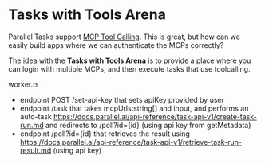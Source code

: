 # Tasks with Tools Arena

Parallel Tasks support [MCP Tool Calling](https://docs.parallel.ai/features/mcp-tool-call). This is great, but how can we easily build apps where we can authenticate the MCPs correctly?

The idea with the **Tasks with Tools Arena** is to provide a place where you can login with multiple MCPs, and then execute tasks that use toolcalling.

worker.ts

- endpoint POST /set-api-key that sets apiKey provided by user
- endpoint /task that takes mcpUrls:string[] and input, and performs an auto-task https://docs.parallel.ai/api-reference/task-api-v1/create-task-run.md and redirects to /poll?id={id} (using api key from getMetadata)
- endpoint /poll?id={id} that retrieves the result using https://docs.parallel.ai/api-reference/task-api-v1/retrieve-task-run-result.md (using api key)
